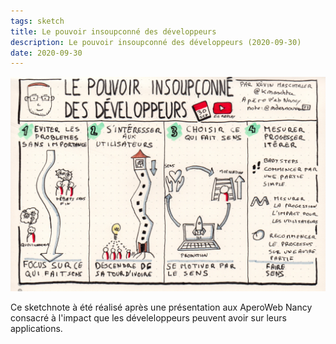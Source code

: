 ```yaml
---
tags: sketch
title: Le pouvoir insoupconné des développeurs
description: Le pouvoir insoupconné des développeurs (2020-09-30)
date: 2020-09-30
---
```


![](31_Le-pouvoir-insoupconne-des-developpeurs_2020-09-30.jpeg) 

<p>
    Ce sketchnote à été réalisé après une présentation aux AperoWeb Nancy consacré à l'impact que les déveleloppeurs peuvent avoir sur leurs applications.
</p>

